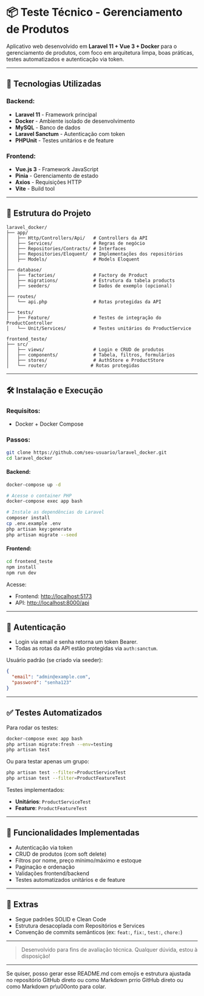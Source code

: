 # 📦 Teste Técnico - Gerenciamento de Produtos

Aplicativo web desenvolvido em **Laravel 11 + Vue 3 + Docker** para o gerenciamento de produtos, com foco em arquitetura limpa, boas práticas, testes automatizados e autenticação via token.

---

## 🚀 Tecnologias Utilizadas

### Backend:

* **Laravel 11** - Framework principal
* **Docker** - Ambiente isolado de desenvolvimento
* **MySQL** - Banco de dados
* **Laravel Sanctum** - Autenticação com token
* **PHPUnit** - Testes unitários e de feature

### Frontend:

* **Vue.js 3** - Framework JavaScript
* **Pinia** - Gerenciamento de estado
* **Axios** - Requisições HTTP
* **Vite** - Build tool

---

## 📂 Estrutura do Projeto

```
laravel_docker/
├── app/
│   ├── Http/Controllers/Api/   # Controllers da API
│   ├── Services/               # Regras de negócio
│   ├── Repositories/Contracts/ # Interfaces
│   ├── Repositories/Eloquent/  # Implementações dos repositórios
│   ├── Models/                 # Models Eloquent
│
├── database/
│   ├── factories/              # Factory de Product
│   ├── migrations/             # Estrutura da tabela products
│   ├── seeders/                # Dados de exemplo (opcional)
│
├── routes/
│   └── api.php                 # Rotas protegidas da API
│
├── tests/
│   ├── Feature/                # Testes de integração do ProductController
│   └── Unit/Services/          # Testes unitários do ProductService

frontend_teste/
├── src/
│   ├── views/                  # Login e CRUD de produtos
│   ├── components/             # Tabela, filtros, formulários
│   ├── stores/                 # AuthStore e ProductStore
│   └── router/                # Rotas protegidas
```

---

## 🛠️ Instalação e Execução

### Requisitos:

* Docker + Docker Compose

### Passos:

```bash
git clone https://github.com/seu-usuario/laravel_docker.git
cd laravel_docker
```

#### Backend:

```bash
docker-compose up -d

# Acesse o container PHP
docker-compose exec app bash

# Instale as dependências do Laravel
composer install
cp .env.example .env
php artisan key:generate
php artisan migrate --seed
```

#### Frontend:

```bash
cd frontend_teste
npm install
npm run dev
```

Acesse:

* Frontend: [http://localhost:5173](http://localhost:5173)
* API: [http://localhost:8000/api](http://localhost:8000/api)

---

## 🔐 Autenticação

* Login via email e senha retorna um token Bearer.
* Todas as rotas da API estão protegidas via `auth:sanctum`.

Usuário padrão (se criado via seeder):

```json
{
  "email": "admin@example.com",
  "password": "senha123"
}
```

---

## ✅ Testes Automatizados

Para rodar os testes:

```bash
docker-compose exec app bash
php artisan migrate:fresh --env=testing
php artisan test
```

Ou para testar apenas um grupo:

```bash
php artisan test --filter=ProductServiceTest
php artisan test --filter=ProductFeatureTest
```

Testes implementados:

* **Unitários**: `ProductServiceTest`
* **Feature**: `ProductFeatureTest`

---

## 🧪 Funcionalidades Implementadas

* Autenticação via token
* CRUD de produtos (com soft delete)
* Filtros por nome, preço mínimo/máximo e estoque
* Paginação e ordenação
* Validações frontend/backend
* Testes automatizados unitários e de feature

---

## 📌 Extras

* Segue padrões SOLID e Clean Code
* Estrutura desacoplada com Repositórios e Services
* Convenção de commits semânticos (ex: `feat:`, `fix:`, `test:`, `chore:`)

---

> Desenvolvido para fins de avaliação técnica. Qualquer dúvida, estou à disposição!

---

Se quiser, posso gerar esse README.md com emojis e estrutura ajustada no repositório GitHub direto ou como Markdown prrio GitHub direto ou como Markdown pr\u00onto para colar.
